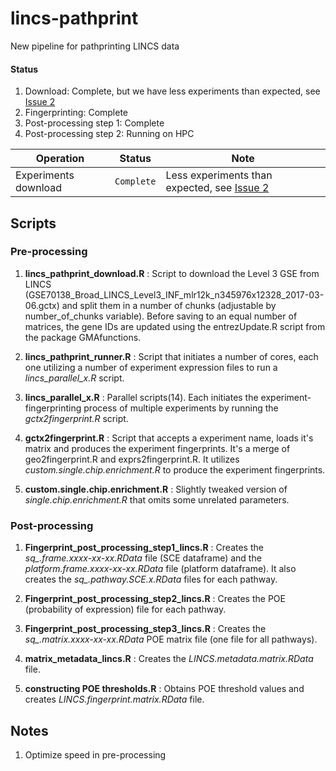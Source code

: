 # lincs-pathprint
New pipeline for pathprinting LINCS data

#### Status
1. Download: Complete, but we have less experiments than expected, see [Issue 2](https://github.com/hidelab/lincs-pathprint/issues/2)
2. Fingerprinting: Complete
3. Post-processing step 1: Complete
3. Post-processing step 2: Running on HPC

Operation | Status | Note
--- | --- | ---
Experiments download | `Complete` | Less experiments than expected, see [Issue 2](https://github.com/hidelab/lincs-pathprint/issues/2)


## Scripts

### Pre-processing

1. **lincs_pathprint_download.R** : Script to download the Level 3 GSE from LINCS (GSE70138_Broad_LINCS_Level3_INF_mlr12k_n345976x12328_2017-03-06.gctx) and split them in a number of chunks (adjustable by number_of_chunks variable). Before saving to an equal number of matrices, the gene IDs are updated using the entrezUpdate.R script from the package GMAfunctions. 

2. **lincs_pathprint_runner.R** : Script that initiates a number of cores, each one utilizing a number of experiment expression files to run a *lincs_parallel_x.R* script.

3. **lincs_parallel_x.R** : Parallel scripts(14). Each initiates the experiment-fingerprinting process of multiple experiments by running the *gctx2fingerprint.R* script.


3. **gctx2fingerprint.R** : Script that accepts a experiment name, loads it's matrix and produces the experiment fingerprints. It's a merge of geo2fingerprint.R and exprs2fingerprint.R. It utilizes *custom.single.chip.enrichment.R* to produce the experiment fingerprints.

4. **custom.single.chip.enrichment.R** : Slightly tweaked version of *single.chip.enrichment.R* that omits some unrelated parameters.

### Post-processing

1. **Fingerprint_post_processing_step1_lincs.R** :  Creates the *sq_.frame.xxxx-xx-xx.RData* file (SCE dataframe) and the *platform.frame.xxxx-xx-xx.RData* file (platform dataframe). It also creates the *sq_.pathway.SCE.x.RData* files for each pathway.

2. **Fingerprint_post_processing_step2_lincs.R** :  Creates the POE (probability of expression) file for each pathway. 

3. **Fingerprint_post_processing_step3_lincs.R** :  Creates the *sq_.matrix.xxxx-xx-xx.RData* POE matrix file (one file for all pathways). 

4. **matrix_metadata_lincs.R** : Creates the *LINCS.metadata.matrix.RData* file.
 
5. **constructing POE thresholds.R** : Obtains POE threshold values and creates *LINCS.fingerprint.matrix.RData* file.


## Notes

1. Optimize speed in pre-processing 
